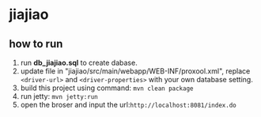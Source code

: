 # jiajiao

## how to run
1. run **db_jiajiao.sql** to create dabase.
2. update file in "jiajiao/src/main/webapp/WEB-INF/proxool.xml", replace ```<driver-url>``` and ```<driver-properties>``` with your own database setting.
3. build this project using command: ```mvn clean package```
4. run jetty: ```mvn jetty:run```
5. open the broser and input the url:```http://localhost:8081/index.do```